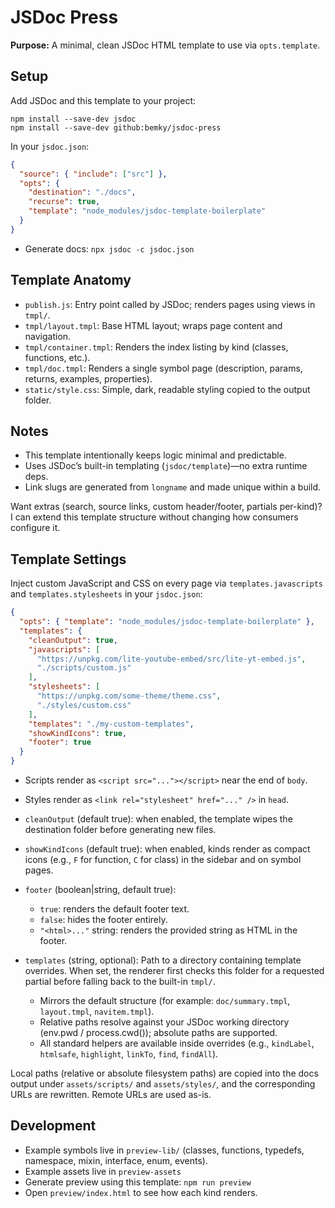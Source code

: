 # JSDoc Press

**Purpose:** A minimal, clean JSDoc HTML template to use via `opts.template`.

## Setup

Add JSDoc and this template to your project:

    npm install --save-dev jsdoc
    npm install --save-dev github:bemky/jsdoc-press

In your `jsdoc.json`:
  ```json
  {
    "source": { "include": ["src"] },
    "opts": {
      "destination": "./docs",
      "recurse": true,
      "template": "node_modules/jsdoc-template-boilerplate"
    }
  }
  ```

- Generate docs: `npx jsdoc -c jsdoc.json`

## Template Anatomy

- `publish.js`: Entry point called by JSDoc; renders pages using views in `tmpl/`.
- `tmpl/layout.tmpl`: Base HTML layout; wraps page content and navigation.
- `tmpl/container.tmpl`: Renders the index listing by kind (classes, functions, etc.).
- `tmpl/doc.tmpl`: Renders a single symbol page (description, params, returns, examples, properties).
- `static/style.css`: Simple, dark, readable styling copied to the output folder.

## Notes

- This template intentionally keeps logic minimal and predictable.
- Uses JSDoc’s built-in templating (`jsdoc/template`)—no extra runtime deps.
- Link slugs are generated from `longname` and made unique within a build.

Want extras (search, source links, custom header/footer, partials per-kind)? I can extend this template structure without changing how consumers configure it.

## Template Settings

Inject custom JavaScript and CSS on every page via `templates.javascripts` and `templates.stylesheets` in your `jsdoc.json`:
  ```json
  {
    "opts": { "template": "node_modules/jsdoc-template-boilerplate" },
    "templates": {
      "cleanOutput": true,
      "javascripts": [
        "https://unpkg.com/lite-youtube-embed/src/lite-yt-embed.js",
        "./scripts/custom.js"
      ],
      "stylesheets": [
        "https://unpkg.com/some-theme/theme.css",
        "./styles/custom.css"
      ],
      "templates": "./my-custom-templates",
      "showKindIcons": true,
      "footer": true
    }
  }
  ```
 - Scripts render as `<script src="..."></script>` near the end of `body`.
 - Styles render as `<link rel="stylesheet" href="..." />` in `head`.
 - `cleanOutput` (default true): when enabled, the template wipes the destination folder before generating new files.
 - `showKindIcons` (default true): when enabled, kinds render as compact icons (e.g., `F` for function, `C` for class) in the sidebar and on symbol pages.
 - `footer` (boolean|string, default true):
   - `true`: renders the default footer text.
   - `false`: hides the footer entirely.
   - `"<html>..."` string: renders the provided string as HTML in the footer.

 - `templates` (string, optional): Path to a directory containing template overrides. When set, the renderer first checks this folder for a requested partial before falling back to the built-in `tmpl/`.
   - Mirrors the default structure (for example: `doc/summary.tmpl`, `layout.tmpl`, `navitem.tmpl`).
   - Relative paths resolve against your JSDoc working directory (env.pwd / process.cwd()); absolute paths are supported.
   - All standard helpers are available inside overrides (e.g., `kindLabel`, `htmlsafe`, `highlight`, `linkTo`, `find`, `findAll`).

Local paths (relative or absolute filesystem paths) are copied into the docs output under `assets/scripts/` and `assets/styles/`, and the corresponding URLs are rewritten. Remote URLs are used as-is.

## Development

- Example symbols live in `preview-lib/` (classes, functions, typedefs, namespace, mixin, interface, enum, events).
- Example assets live in `preview-assets`
- Generate preview using this template: `npm run preview`
- Open `preview/index.html` to see how each kind renders.
